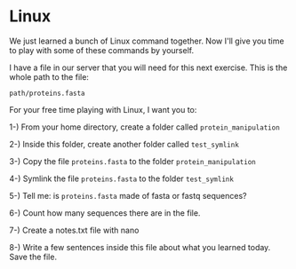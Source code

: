 # Linux

We just learned a bunch of Linux command together. Now I'll give you time to play with some of these commands by yourself.

I have a file in our server that you will need for this next exercise. This is the whole path to the file:

```console
path/proteins.fasta
```

For your free time playing with Linux, I want you to:

1-) From your home directory, create a folder called ```protein_manipulation```

2-) Inside this folder, create another folder called ```test_symlink```

3-) Copy the file ```proteins.fasta``` to the folder ```protein_manipulation```

4-) Symlink the file ```proteins.fasta``` to the folder ```test_symlink```

5-) Tell me: is ```proteins.fasta``` made of fasta or fastq sequences?

6-) Count how many sequences there are in the file.

7-) Create a notes.txt file with nano

8-) Write a few sentences inside this file about what you learned today. Save the file.


